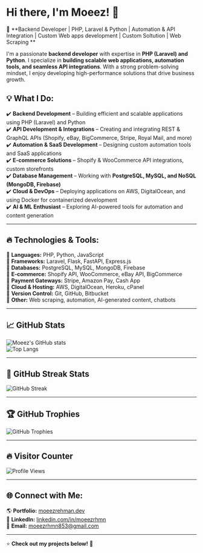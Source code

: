 # Hi there, I'm Moeez! 👋  

🚀 **Backend Developer | PHP, Laravel & Python | Automation & API Integration | Custom Web apps development | Custom Soltution | Web Scraping **  

I'm a passionate **backend developer** with expertise in **PHP (Laravel) and Python**. I specialize in **building scalable web applications, automation tools, and seamless API integrations**. With a strong problem-solving mindset, I enjoy developing high-performance solutions that drive business growth.  

## 💡 What I Do:  
✔️ **Backend Development** – Building efficient and scalable applications using PHP (Laravel) and Python  
✔️ **API Development & Integrations** – Creating and integrating REST & GraphQL APIs (Shopify, eBay, BigCommerce, Stripe, Royal Mail, and more)  
✔️ **Automation & SaaS Development** – Designing custom automation tools and SaaS applications  
✔️ **E-commerce Solutions** – Shopify & WooCommerce API integrations, custom storefronts  
✔️ **Database Management** – Working with **PostgreSQL, MySQL, and NoSQL (MongoDB, Firebase)**  
✔️ **Cloud & DevOps** – Deploying applications on AWS, DigitalOcean, and using Docker for containerized development  
✔️ **AI & ML Enthusiast** – Exploring AI-powered tools for automation and content generation  

---

## 🔥 Technologies & Tools:  
🔹 **Languages:** PHP, Python, JavaScript  
🔹 **Frameworks:** Laravel, Flask, FastAPI, Express.js  
🔹 **Databases:** PostgreSQL, MySQL, MongoDB, Firebase  
🔹 **E-commerce:** Shopify API, WooCommerce, eBay API, BigCommerce  
🔹 **Payment Gateways:** Stripe, Amazon Pay, Cash App  
🔹 **Cloud & Hosting:** AWS, DigitalOcean, Heroku, cPanel  
🔹 **Version Control:** Git, GitHub, Bitbucket  
🔹 **Other:** Web scraping, automation, AI-generated content, chatbots  

---

## 📈 GitHub Stats  
![Moeez's GitHub stats](https://github-readme-stats.vercel.app/api?username=moeezrhmn&show_icons=true&theme=radical)  
![Top Langs](https://github-readme-stats.vercel.app/api/top-langs/?username=moeezrhmn&layout=compact&theme=radical)  

---

## 🎯 GitHub Streak Stats
![GitHub Streak](https://streak-stats.demolab.com/?user=moeezrhmn&theme=radical)

---

## 🏆 GitHub Trophies
![GitHub Trophies](https://github-profile-trophy.vercel.app/?username=moeezrhmn&theme=radical)

---

## 🔥 Visitor Counter
![Profile Views](https://komarev.com/ghpvc/?username=moeezrhmn&color=blue)

---

## 🌐 Connect with Me:  
🌎 **Portfolio:** [moeezrehman.dev](https://moeezrehman.dev/)  
💼 **LinkedIn:** [linkedin.com/in/moeezrhmn](https://www.linkedin.com/in/moeezrhmn/)  
📩 **Email:** moeezrhmn853@gmail.com  

---

⭐ **Check out my projects below!** 🚀  
